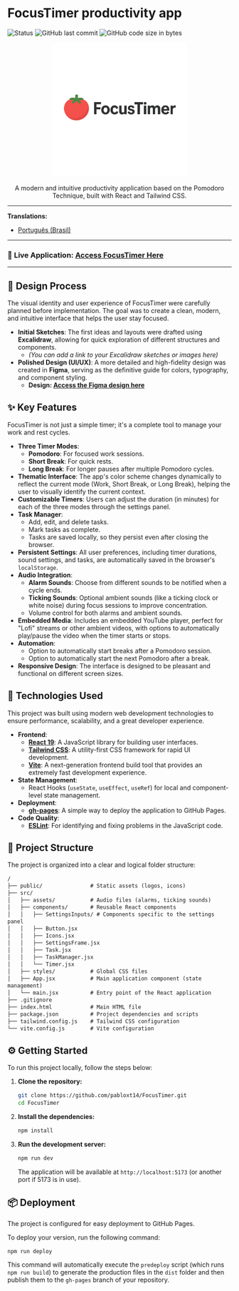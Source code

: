 # FocusTimer productivity app

![Status](https://img.shields.io/badge/status-finished-green)
![GitHub last commit](https://img.shields.io/github/last-commit/PabloBarcellos-0522/FocusTimer?color=blue)
![GitHub code size in bytes](https://img.shields.io/github/languages/code-size/PabloBarcellos-0522/FocusTimer?color=blue)

<div align="center">
  <img src="./public/FocusTimer%20Logo.png" alt="FocusTimer Logo" width="300px"/>
</div>

<p align="center">
  A modern and intuitive productivity application based on the Pomodoro Technique, built with React and Tailwind CSS.
</p>

---

**Translations:**
* [Português (Brasil)](./README-PT.md)

---

### 🔗 **Live Application: [Access FocusTimer Here](https://PabloBarcellos-0522.github.io/FocusTimer/)**

---

## 🎨 Design Process

The visual identity and user experience of FocusTimer were carefully planned before implementation. The goal was to create a clean, modern, and intuitive interface that helps the user stay focused.

-   **Initial Sketches**: The first ideas and layouts were drafted using **Excalidraw**, allowing for quick exploration of different structures and components.
    -   _(You can add a link to your Excalidraw sketches or images here)_
-   **Polished Design (UI/UX)**: A more detailed and high-fidelity design was created in **Figma**, serving as the definitive guide for colors, typography, and component styling.
    -   **Design: [Access the Figma design here](http://www.figma.com/design/ojIinc4QpL39jAhtpazVkt)**

## ✨ Key Features

FocusTimer is not just a simple timer; it's a complete tool to manage your work and rest cycles.

-   **Three Timer Modes**:
    -   **Pomodoro**: For focused work sessions.
    -   **Short Break**: For quick rests.
    -   **Long Break**: For longer pauses after multiple Pomodoro cycles.
-   **Thematic Interface**: The app's color scheme changes dynamically to reflect the current mode (Work, Short Break, or Long Break), helping the user to visually identify the current context.
-   **Customizable Timers**: Users can adjust the duration (in minutes) for each of the three modes through the settings panel.
-   **Task Manager**:
    -   Add, edit, and delete tasks.
    -   Mark tasks as complete.
    -   Tasks are saved locally, so they persist even after closing the browser.
-   **Persistent Settings**: All user preferences, including timer durations, sound settings, and tasks, are automatically saved in the browser's `localStorage`.
-   **Audio Integration**:
    -   **Alarm Sounds**: Choose from different sounds to be notified when a cycle ends.
    -   **Ticking Sounds**: Optional ambient sounds (like a ticking clock or white noise) during focus sessions to improve concentration.
    -   Volume control for both alarms and ambient sounds.
-   **Embedded Media**: Includes an embedded YouTube player, perfect for "Lofi" streams or other ambient videos, with options to automatically play/pause the video when the timer starts or stops.
-   **Automation**:
    -   Option to automatically start breaks after a Pomodoro session.
    -   Option to automatically start the next Pomodoro after a break.
-   **Responsive Design**: The interface is designed to be pleasant and functional on different screen sizes.

## 🚀 Technologies Used

This project was built using modern web development technologies to ensure performance, scalability, and a great developer experience.

-   **Frontend**:
    -   [**React 19**](https://react.dev/): A JavaScript library for building user interfaces.
    -   [**Tailwind CSS**](https://tailwindcss.com/): A utility-first CSS framework for rapid UI development.
    -   [**Vite**](https://vitejs.dev/): A next-generation frontend build tool that provides an extremely fast development experience.
-   **State Management**:
    -   React Hooks (`useState`, `useEffect`, `useRef`) for local and component-level state management.
-   **Deployment**:
    -   [**gh-pages**](https://www.npmjs.com/package/gh-pages): A simple way to deploy the application to GitHub Pages.
-   **Code Quality**:
    -   [**ESLint**](https://eslint.org/): For identifying and fixing problems in the JavaScript code.

## 📂 Project Structure

The project is organized into a clear and logical folder structure:

```
/
├── public/               # Static assets (logos, icons)
├── src/
│   ├── assets/           # Audio files (alarms, ticking sounds)
│   ├── components/       # Reusable React components
│   │   ├── SettingsInputs/ # Components specific to the settings panel
│   │   ├── Button.jsx
│   │   ├── Icons.jsx
│   │   ├── SettingsFrame.jsx
│   │   ├── Task.jsx
│   │   ├── TaskManager.jsx
│   │   └── Timer.jsx
│   ├── styles/           # Global CSS files
│   ├── App.jsx           # Main application component (state management)
│   └── main.jsx          # Entry point of the React application
├── .gitignore
├── index.html            # Main HTML file
├── package.json          # Project dependencies and scripts
├── tailwind.config.js    # Tailwind CSS configuration
└── vite.config.js        # Vite configuration
```

## ⚙️ Getting Started

To run this project locally, follow the steps below:

1.  **Clone the repository:**

    ```bash
    git clone https://github.com/pabloxt14/FocusTimer.git
    cd FocusTimer
    ```

2.  **Install the dependencies:**

    ```bash
    npm install
    ```

3.  **Run the development server:**
    ```bash
    npm run dev
    ```
    The application will be available at `http://localhost:5173` (or another port if 5173 is in use).

## 📦 Deployment

The project is configured for easy deployment to GitHub Pages.

To deploy your version, run the following command:

```bash
npm run deploy
```

This command will automatically execute the `predeploy` script (which runs `npm run build`) to generate the production files in the `dist` folder and then publish them to the `gh-pages` branch of your repository.
